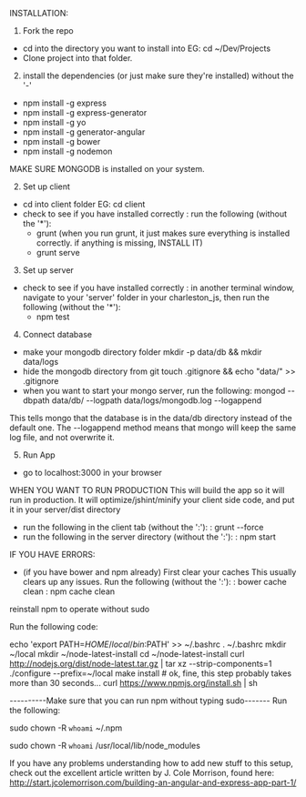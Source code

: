 INSTALLATION:

1. Fork the repo
  - cd into the directory you want to install into
  EG: cd ~/Dev/Projects
  - Clone project into that folder.
2. install the dependencies (or just make sure they're installed) without the '-'
  - npm install -g express
  - npm install -g express-generator
  - npm install -g yo
  - npm install -g generator-angular
  - npm install -g bower
  - npm install -g nodemon

  MAKE SURE MONGODB is installed on your system.

2. Set up client
  - cd into client folder
  EG: cd client
  - check to see if you have installed correctly
    : run the following (without the '*'):
      * grunt
      (when you run grunt, it just makes sure everything is installed correctly. if anything is missing, INSTALL IT)
      * grunt serve
3. Set up server
  - check to see if you have installed correctly
    : in another terminal window, navigate to your 'server' folder in your charleston_js, then run the following (without the '*'):
      * npm test
4. Connect database
  - make your mongodb directory folder
    mkdir -p data/db && mkdir data/logs
  - hide the mongodb directory from git
    touch .gitignore && echo "data/" >> .gitignore
  - when you want to start your mongo server, run the following:
    mongod --dbpath data/db/ --logpath data/logs/mongodb.log --logappend

  This tells mongo that the database is in the data/db directory instead of the default one. The --logappend method means that mongo will keep the same log file, and not overwrite it.

5. Run App
  - go to localhost:3000 in your browser


WHEN YOU WANT TO RUN PRODUCTION
  This will build the app so it will run in production. It will optimize/jshint/minify your client side code, and put it in your server/dist directory
  - run the following in the client tab (without the ':'):
    : grunt --force
  - run the following in the server directory (without the ':'):
    : npm start

IF YOU HAVE ERRORS:

- (if you have bower and npm already) First clear your caches
This usually clears up any issues. Run the following (without the ':'):
  : bower cache clean
  : npm cache clean

reinstall npm to operate without sudo

Run the following code:

echo 'export PATH=$HOME/local/bin:$PATH' >> ~/.bashrc
. ~/.bashrc
mkdir ~/local
mkdir ~/node-latest-install
cd ~/node-latest-install
curl http://nodejs.org/dist/node-latest.tar.gz | tar xz --strip-components=1
./configure --prefix=~/local
make install # ok, fine, this step probably takes more than 30 seconds...
curl https://www.npmjs.org/install.sh | sh

----------Make sure that you can run npm without typing sudo-------
Run the following:

sudo chown -R `whoami` ~/.npm

sudo chown -R `whoami` /usr/local/lib/node_modules


If you have any problems understanding how to add new stuff to this setup, check out the excellent article written by J. Cole Morrison, found here:
http://start.jcolemorrison.com/building-an-angular-and-express-app-part-1/